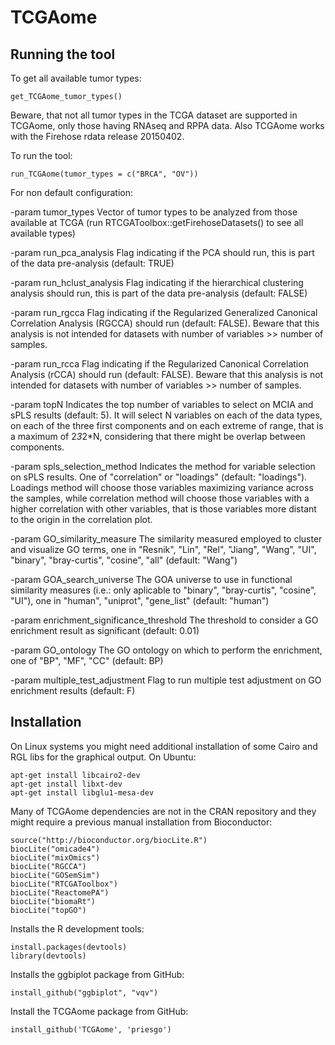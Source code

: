 # TCGAome

## Running the tool
To get all available tumor types:
```
get_TCGAome_tumor_types()
```
Beware, that not all tumor types in the TCGA dataset are supported in TCGAome, only those having RNAseq and RPPA data. Also TCGAome works with the Firehose rdata release 20150402.

To run the tool:
```
run_TCGAome(tumor_types = c("BRCA", "OV"))
```

For non default configuration:

-param tumor_types Vector of tumor types to be analyzed from those available at TCGA (run RTCGAToolbox::getFirehoseDatasets() to see all available types)

-param run_pca_analysis Flag indicating if the PCA should run, this is part of the data pre-analysis (default: TRUE)

-param run_hclust_analysis Flag indicating if the hierarchical clustering analysis should run, this is part of the data pre-analysis (default: FALSE)

-param run_rgcca Flag indicating if the Regularized Generalized Canonical Correlation Analysis (RGCCA) should run (default: FALSE). Beware that this analysis is not intended for datasets with number of variables >> number of samples.

-param run_rcca Flag indicating if the Regularized Canonical Correlation Analysis (rCCA) should run (default: FALSE). Beware that this analysis is not intended for datasets with number of variables >> number of samples.

-param topN Indicates the top number of variables to select on MCIA and sPLS results (default: 5). It will select N variables on each of the data types, on each of the three first components and on each extreme of range, that is a maximum of 2*3*2*N, considering that there might be overlap between components.

-param spls_selection_method Indicates the method for variable selection on sPLS results. One of "correlation" or "loadings" (default: "loadings"). Loadings method will choose those variables maximizing variance across the samples, while correlation method will choose those variables with a higher correlation with other variables, that is those variables more distant to the origin in the correlation plot.

-param GO_similarity_measure The similarity measured employed to cluster and visualize GO terms, one in "Resnik", "Lin", "Rel", "Jiang", "Wang", "UI", "binary", "bray-curtis", "cosine", "all" (default: "Wang")

-param GOA_search_universe The GOA universe to use in functional similarity measures (i.e.: only aplicable to "binary", "bray-curtis", "cosine", "UI"), one in "human", "uniprot", "gene_list" (default: "human")

-param enrichment_significance_threshold The threshold to consider a GO enrichment result as significant (default: 0.01)

-param GO_ontology The GO ontology on which to perform the enrichment, one of "BP", "MF", "CC" (default: BP)

-param multiple_test_adjustment Flag to run multiple test adjustment on GO enrichment results (default: F)


## Installation

On Linux systems you might need additional installation of some Cairo and RGL libs for the graphical output. On Ubuntu:
```
apt-get install libcairo2-dev
apt-get install libxt-dev
apt-get install libglu1-mesa-dev
```

Many of TCGAome dependencies are not in the CRAN repository and they might require a previous manual installation from Bioconductor:
```
source("http://bioconductor.org/biocLite.R")
biocLite("omicade4")
biocLite("mixOmics")
biocLite("RGCCA")
biocLite("GOSemSim")
biocLite("RTCGAToolbox")
biocLite("ReactomePA")
biocLite("biomaRt")
biocLite("topGO")
```

Installs the R development tools:
```
install.packages(devtools)
library(devtools)
```

Installs the ggbiplot package from GitHub:
```
install_github("ggbiplot", "vqv")
```

Install the TCGAome package from GitHub:
```
install_github('TCGAome', 'priesgo')
```

